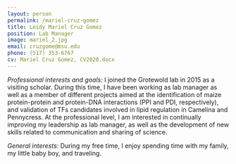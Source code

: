 ```yaml
---
layout: person
permalink: /mariel-cruz-gomez
title: Leidy Mariel Cruz Gomez
position: Lab Manager
image: mariel_2.jpg
email: cruzgome@msu.edu
phone: (517) 353-6767 
cv: Mariel Cruz Gomez, CV2020.docx
---
```


*Professional interests and goals:* I joined the Grotewold lab in 2015 as a visiting scholar. During this time, I have been working as lab manager as well as a member of different projects aimed at the identification of maize protein-protein and protein-DNA interactions (PPI and PDI, respectively), and validation of TFs candidates involved in lipid regulation in Camelina and Pennycress. 
At the professional level, I am interested in continually improving my leadership as lab manager, as well as the development of new skills related to communication and sharing of science. 

*General interests:*  During my free time, I enjoy spending time with my family, my little baby boy, and traveling.